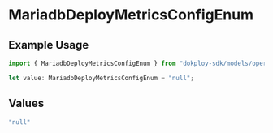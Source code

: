 # MariadbDeployMetricsConfigEnum

## Example Usage

```typescript
import { MariadbDeployMetricsConfigEnum } from "dokploy-sdk/models/operations";

let value: MariadbDeployMetricsConfigEnum = "null";
```

## Values

```typescript
"null"
```
